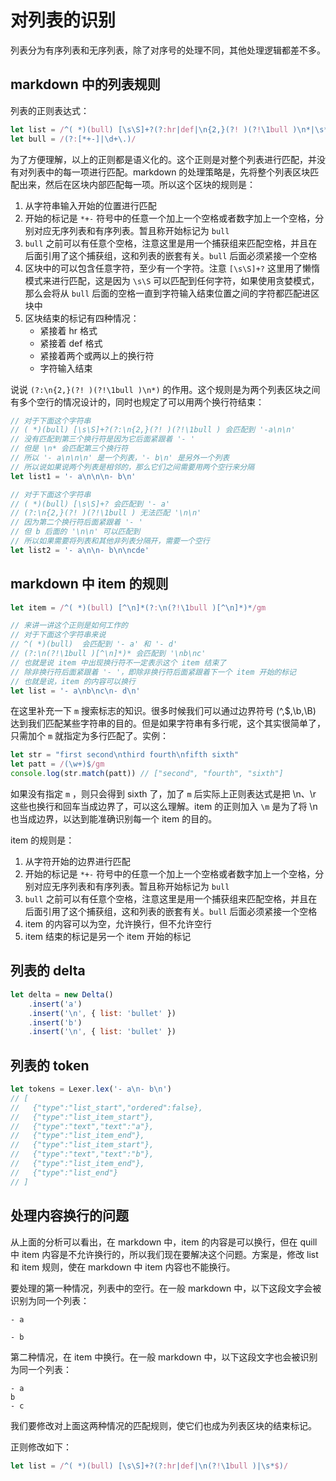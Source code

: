 # 对列表的识别

列表分为有序列表和无序列表，除了对序号的处理不同，其他处理逻辑都差不多。

## markdown 中的列表规则

列表的正则表达式：

```javascript
let list = /^( *)(bull) [\s\S]+?(?:hr|def|\n{2,}(?! )(?!\1bull )\n*|\s*$)/
let bull = /(?:[*+-]|\d+\.)/
```

为了方便理解，以上的正则都是语义化的。这个正则是对整个列表进行匹配，并没有对列表中的每一项进行匹配。markdown 的处理策略是，先将整个列表区块匹配出来，然后在区块内部匹配每一项。所以这个区块的规则是：

1. 从字符串输入开始的位置进行匹配
2. 开始的标记是 `*+-` 符号中的任意一个加上一个空格或者数字加上一个空格，分别对应无序列表和有序列表。暂且称开始标记为 `bull`
3. `bull` 之前可以有任意个空格，注意这里是用一个捕获组来匹配空格，并且在后面引用了这个捕获组，这和列表的嵌套有关。`bull` 后面必须紧接一个空格
4. 区块中的可以包含任意字符，至少有一个字符。注意 `[\s\S]+?` 这里用了懒惰模式来进行匹配，这是因为 `\s\S` 可以匹配到任何字符，如果使用贪婪模式，那么会将从 `bull` 后面的空格一直到字符输入结束位置之间的字符都匹配进区块中
5. 区块结束的标记有四种情况：
    - 紧接着 hr 格式
    - 紧接着 def 格式
    - 紧接着两个或两以上的换行符
    - 字符输入结束
    
说说 `(?:\n{2,}(?! )(?!\1bull )\n*)` 的作用。这个规则是为两个列表区块之间有多个空行的情况设计的，同时也规定了可以用两个换行符结束：

```javascript
// 对于下面这个字符串
// ( *)(bull) [\s\S]+?(?:\n{2,}(?! )(?!\1bull ) 会匹配到 '-a\n\n'
// 没有匹配到第三个换行符是因为它后面紧跟着 '- '
// 但是 \n* 会匹配第三个换行符
// 所以 '- a\n\n\n' 是一个列表，'- b\n' 是另外一个列表
// 所以说如果说两个列表是相邻的，那么它们之间需要用两个空行来分隔
let list1 = '- a\n\n\n- b\n'

// 对于下面这个字符串
// ( *)(bull) [\s\S]+? 会匹配到 '- a'
// (?:\n{2,}(?! )(?!\1bull ) 无法匹配 '\n\n'
// 因为第二个换行符后面紧跟着 '- '
// 但 b 后面的 '\n\n' 可以匹配到
// 所以如果需要将列表和其他非列表分隔开，需要一个空行
let list2 = '- a\n\n- b\n\ncde'
```
    
## markdown 中 item 的规则

```javascript
let item = /^( *)(bull) [^\n]*(?:\n(?!\1bull )[^\n]*)*/gm

// 来讲一讲这个正则是如何工作的
// 对于下面这个字符串来说
// ^( *)(bull)  会匹配到 '- a' 和 '- d'
// (?:\n(?!\1bull )[^\n]*)* 会匹配到 '\nb\nc'
// 也就是说 item 中出现换行符不一定表示这个 item 结束了
// 除非换行符后面紧跟着 '- '，即除非换行符后面紧跟着下一个 item 开始的标记
// 也就是说，item 的内容可以换行
let list = '- a\nb\nc\n- d\n'
```

在这里补充一下 `m` 搜索标志的知识。很多时候我们可以通过边界符号 (^,$,\b,\B) 达到我们匹配某些字符串的目的。但是如果字符串有多行呢，这个其实很简单了，只需加个 `m` 就指定为多行匹配了。实例：

```javascript
let str = "first second\nthird fourth\nfifth sixth"
let patt = /(\w+)$/gm
console.log(str.match(patt)) // ["second", "fourth", "sixth"]
```

如果没有指定 `m` ，则只会得到 sixth 了，加了 `m` 后实际上正则表达式是把 \n、\r 这些也换行和回车当成边界了，可以这么理解。item 的正则加入 `\m` 是为了将 \n 也当成边界，以达到能准确识别每一个 item 的目的。

item 的规则是：

1. 从字符开始的边界进行匹配
2. 开始的标记是 `*+-` 符号中的任意一个加上一个空格或者数字加上一个空格，分别对应无序列表和有序列表。暂且称开始标记为 `bull`
3. `bull` 之前可以有任意个空格，注意这里是用一个捕获组来匹配空格，并且在后面引用了这个捕获组，这和列表的嵌套有关。`bull` 后面必须紧接一个空格
4. item 的内容可以为空，允许换行，但不允许空行
5. item 结束的标记是另一个 item 开始的标记

## 列表的 delta

```javascript
let delta = new Delta()
    .insert('a')
    .insert('\n', { list: 'bullet' })
    .insert('b')
    .insert('\n', { list: 'bullet' })
```

## 列表的 token

```javascript
let tokens = Lexer.lex('- a\n- b\n')
// [
//   {"type":"list_start","ordered":false},
//   {"type":"list_item_start"},
//   {"type":"text","text":"a"},
//   {"type":"list_item_end"},
//   {"type":"list_item_start"},
//   {"type":"text","text":"b"},
//   {"type":"list_item_end"},
//   {"type":"list_end"}
// ]
```

## 处理内容换行的问题

从上面的分析可以看出，在 markdown 中，item 的内容是可以换行，但在 quill 中 item 内容是不允许换行的，所以我们现在要解决这个问题。方案是，修改 list 和 item 规则，使在 markdown 中 item 内容也不能换行。

要处理的第一种情况，列表中的空行。在一般 markdown 中，以下这段文字会被识别为同一个列表：

```
- a

- b
```

第二种情况，在 item 中换行。在一般 markdown 中，以下这段文字也会被识别为同一个列表：

```
- a
b
- c
```

我们要修改对上面这两种情况的匹配规则，使它们也成为列表区块的结束标记。

正则修改如下：

```javascript
let list = /^( *)(bull) [\s\S]+?(?:hr|def|\n(?!\1bull )|\s*$)/
```
  

